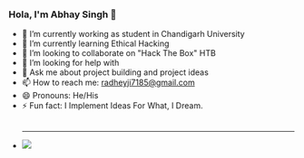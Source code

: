 ### Hola, I'm Abhay Singh 👋

- 🔭 I’m currently working as student in Chandigarh University
- 🌱 I’m currently learning Ethical Hacking 
- 👯 I’m looking to collaborate on "Hack The Box" HTB
- 🤔 I’m looking for help with 
- 💬 Ask me about project building and project ideas
- 📫 How to reach me: radheyji7185@gmail.com
- 😄 Pronouns: He/His
- ⚡ Fun fact: I Implement Ideas For What, I Dream.<br><br><hr>
- <img src="https://github-readme-stats.vercel.app/api?username=Radhey7878&show_icons=true&theme=radical">


